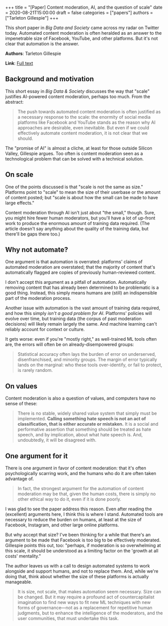 +++
title = "[Paper] Content moderation, AI, and the question of scale"
date = 2020-08-21T15:00:00
draft = false
categories = ["papers"]
authors = ["Tarleton Gillespie"]
+++

This short paper in *Big Data and Society* came across my radar on Twitter today. Automated content moderation is often heralded as an answer to the impenetrable size of Facebook, YouTube, and other platforms. But it's not clear that automation is the answer.

<!--more-->

**Authors**: Tarleton Gillespie

**Link**: [Full text](https://journals.sagepub.com/doi/10.1177/2053951720943234)


## Background and motivation
This short essay in *Big Data & Society* discusses the way that "scale" justifies AI-powered content moderation, perhaps too much. From the abstract:

> The push towards automated content moderation is often justified as a necessary response to the scale: the enormity of social media platforms like Facebook and YouTube stands as the reason why AI approaches are desirable, even inevitable. But even if we could effectively automate content moderation, it is not clear that we should.

The "promise of AI" is almost a cliche, at least for those outside Silicon Valley, Gillespie argues. Too often is content moderation seen as a technological problem that can be solved with a technical solution.


## On scale
One of the points discussed is that "scale is not the same as size." Platforms point to "scale" to mean the size of their userbase or the amount of content posted; but "scale is about how the small can be made to have large effects."

Content moderation through AI isn't just about "the small," though. Sure, you might hire fewer human moderators, but you'll have a lot of up-front work to produce the enormous amount of training data required. (The article doesn't say anything about the quality of the training data, but there'll be gaps there too.)


## Why not automate?
One argument is that automation is overrated: platforms' claims of automated moderation are overstated; that the majority of content that's automatically flagged are copies of previously human-reviewed content. 

I don't accept this argument as a pitfall of automation. Automatically removing content that has already been determined to be problematic is a good thing. Instead, this simply means humans are (still) an indispensible part of the moderation process.

Another issue with automation is the vast amount of training data required, and how this simply *isn't a good problem for AI*. Platforms' policies will evolve over time, but training data (the corpus of past moderation decisions) will likely remain largely the same. And machine learning can't reliably account for context or culture.

It gets worse: even if you're "mostly right," as well-trained ML tools often are, the errors will often be on already-disempowered groups:

> Statistical accuracy often lays the burden of error on underserved, disenfranchised, and minority groups. The margin of error typically lands on the marginal: who these tools over-identify, or fail to protect, is rarely random.


## On values
Content moderation is also a question of values, and computers have no sense of these:

> There is no stable, widely shared value system that simply must be implemented. **Calling something hate speech is not an act of classification, that is either accurate or mistaken.** It is a social and performative assertion that something should be treated as hate speech, and by implication, about what hate speech is. And, undoubtedly, it will be disagreed with.


## One argument for it
There is one argument in favor of content moderation: that it's often psychologically scarring work, and the humans who do it are often taken advantage of.

> In fact, the strongest argument for the automation of content moderation may be that, given the human costs, there is simply no other ethical way to do it, even if it is done poorly.

I was glad to see the paper address this reason. Even after reading the (excellent) arguments here, I think this is where I stand. Automated tools are necessary to reduce the burden on humans, at least at the size of Facebook, Instagram, and other large online platforms. 

But why accept that size? I've been thinking for a while that there's an argument to be made that Facebook is too big to be effectively moderated. Gillespie points this out, too: "perhaps, if moderation is so overwhelming at this scale, it should be understood as a limiting factor on the 'growth at all costs' mentality."

The author leaves us with a call to design automated systems to work alongside and support humans, and not to replace them. And, while we're doing that, think about whether the size of these platforms is actually manageable.

> It is size, not scale, that makes automation seem necessary. Size can be changed. But it may require a profound act of countercapitalist imagination to find new ways to fit new ML techniques with new forms of governance—not as a replacement for repetitive human judgments, but to enhance the intelligence of the moderators, and the user communities, that must undertake this task.

